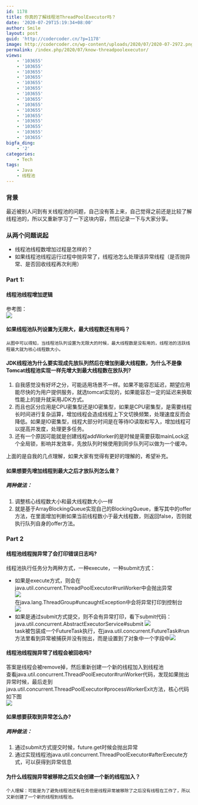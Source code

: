 ```yaml
---
id: 1178
title: 你真的了解线程池ThreadPoolExecutor吗？
date: '2020-07-29T15:19:34+08:00'
author: Smile
layout: post
guid: 'http://codercoder.cn/?p=1178'
image: http://codercoder.cn/wp-content/uploads/2020/07/2020-07-2972.png
permalink: /index.php/2020/07/know-threadpoolexecutor/
views:
    - '103655'
    - '103655'
    - '103655'
    - '103655'
    - '103655'
    - '103655'
    - '103655'
    - '103655'
    - '103655'
    - '103655'
    - '103655'
    - '103655'
    - '103655'
    - '103655'
    - '103655'
bigfa_ding:
    - '2'
categories:
    - Tech
tags:
    - Java
    - 线程池
---
```


### 背景

最近被别人问到有关线程池的问题，自己没有答上来，自己觉得之前还是比较了解线程池的，所以又重新学习了一下这块内容，然后记录一下与大家分享。

### 从两个问题说起

- 线程池线程数增加过程是怎样的？
- 如果线程池线程运行过程中抛异常了，线程池怎么处理该异常线程（是否抛异常、是否回收线程再次利用）

### Part 1:

#### 线程池线程增加逻辑

参考图：  
![](http://codercoder.cn/wp-content/uploads/2020/07/2020-07-2972.png)

#### 如果线程池队列设置为无限大，最大线程数还有用吗？

```
从图中可以得知，当线程池队列设置为无限大的时候，最大线程数是没有用的，线程池的活跃线程最大就为核心线程数大小。

```

#### JDK线程池为什么要实现成先放队列然后在增加到最大线程数，为什么不是像Tomcat线程池实现一样先增大到最大线程数在放队列?

1. 自我感觉没有好坏之分，可能适用场景不一样。如果不能容忍延迟，期望应用能尽快的为用户提供服务，就选tomcat实现的，如果能容忍一定的延迟来换取性能上的提升就采用JDK方式。
2. 而且也区分应用是CPU密集型还是IO密集型，如果是CPU密集型，是需要线程长时间进行复杂运算，增加线程会造成线程上下文切换频繁，处理速度反而会降低。如果是IO密集型，线程大部分时间是在等待IO读取和写入，增加线程可以提高并发度，处理更多任务。
3. 还有一个原因可能就是创建线程addWorker的是时候是需要获取mainLock这个全局锁，影响并发效率，先放队列时候使用到同步队列可以做为一个缓冲。

上面的是自我的几点理解，如果大家有觉得有更好的理解的，希望补充。

#### 如果想要先增加线程到最大之后才放队列怎么做？

##### 两种做法：

1. 调整核心线程数大小和最大线程数大小一样
2. 就是基于ArrayBlockingQueue实现自己的BlockingQueue，重写其中的offer方法，在里面增加判断如果当前线程数小于最大线程数，则返回false，否则就执行队列自身的offer方法。

### Part 2

#### 线程池线程抛异常了会打印错误日志吗?

线程池执行任务分为两种方式，一种execute，一种submit方式：

- 如果是execute方式，则会在  
  java.util.concurrent.ThreadPoolExecutor#runWorker中会抛出异常  
  ![](http://codercoder.cn/wp-content/uploads/2020/07/2020-07-2923.png)  
  在java.lang.ThreadGroup#uncaughtException中会将异常打印到控制台  
  ![](http://codercoder.cn/wp-content/uploads/2020/07/2020-07-2985.png)
- 如果是通过submit方式提交，则不会有异常打印，看下submit代码：java.util.concurrent.AbstractExecutorService#submit ![](http://codercoder.cn/wp-content/uploads/2020/07/2020-07-2968.png)  
  task被包装成一个FutureTask执行，在java.util.concurrent.FutureTask#run方法里看到异常被捕获并没有抛出，而是设置到了对象中一个字段中![](http://codercoder.cn/wp-content/uploads/2020/07/2020-07-2916.png)

#### 线程池线程抛异常了线程会被回收吗?

答案是线程会被remove掉，然后重新创建一个新的线程加入到线程池  
查看java.util.concurrent.ThreadPoolExecutor#runWorker代码，发现如果抛出异常时候，最后走到java.util.concurrent.ThreadPoolExecutor#processWorkerExit方法，核心代码如下图  
![](http://codercoder.cn/wp-content/uploads/2020/07/2020-07-2965.png)

#### 如果想要获取到异常怎么办?

##### 两种做法：

1. 通过submit方式提交时候，future.get时候会抛出异常
2. 通过实现线程池java.util.concurrent.ThreadPoolExecutor#afterExecute方式，可以获得到异常信息

#### 为什么线程抛异常被移除之后又会创建一个新的线程加入？

```
个人理解：可能是为了避免线程池还有任务但是线程异常被移除了之后没有线程在工作了，所以又新创建了一个新的线程到线程池。

```